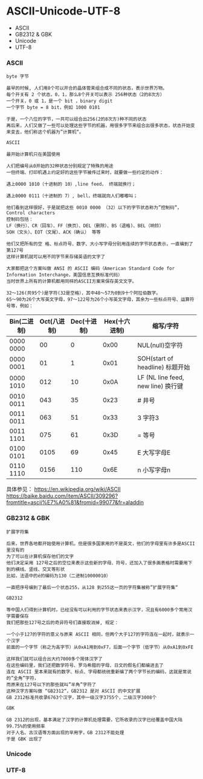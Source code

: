 # ASCII-Unicode-UTF-8

- ASCII
- GB2312 & GBK
- Unicode
- UTF-8

### ASCII

    byte 字节
    
    最早的时候, 人们用8个可以开合的晶体管来组合成不同的状态，表示世界万物。
    每个开关有 2 个状态，0，1，那么8个开关可以表示 256种状态（2的8次方）
    一个开关，0 或 1，是一个 bit ，binary digit
    一个字节 byte = 8 bit，例如 1000 0101
    
    于是，一个八位的字节，一共可以组合出256(2的8次方)种不同的状态       
    再后来，人们又做了一些可以处理这些字节的机器，用很多字节来组合出很多状态，状态开始变来变去，他们称这个机器为”计算机“。    
    
    ASCII
    
    最开始计算机只在美国使用
    
    人们把编号从0开始的32种状态分别规定了特殊的用途
    一但终端、打印机遇上约定好的这些字节被传过来时，就要做一些约定的动作：
    
    遇上0000 1010（十进制的 10）,line feed， 终端就换行；

    遇上0000 0111（十进制的 7）, bell，终端就向人们嘟嘟叫；
    
    他们看到这样很好，于是就把这些 0010 0000 （32）以下的字节状态称为”控制码”，Control characters
    控制码包括：
    LF（换行）、CR（回车）、FF（换页）、DEL（删除）、BS（退格)、BEL（响铃）
    SOH（文头）、EOT（文尾）、ACK（确认） 等等
    
    他们又把所有的空 格、标点符号、数字、大小写字母分别用连续的字节状态表示，一直编到了第127号
    这样计算机就可以用不同字节来存储英语的文字了
        
    大家都把这个方案叫做 ANSI 的 ASCII 编码（American Standard Code for Information Interchange，美国信息互换标准代码）
    当时世界上所有的计算机都用同样的ASCII方案来保存英文文字。
    
    32～126(共95个)是字符(32是空格），其中48～57为0到9十个阿拉伯数字。
    65～90为26个大写英文字母，97～122号为26个小写英文字母，其余为一些标点符号、运算符号等，例如：            
    
|Bin(二进制) | Oct(八进制) | Dec(十进制) | Hex(十六进制) |      缩写/字符     |
|-----------|------------|------------|--------------|-------------------|
|0000 0000  |      00    |  0         |    0x00      |  NUL(null)空字符   |
|0000 0001  |      01    |  1         |    0x01      |  SOH(start of headline) 标题开始 |
|0000 1010  |      012   |  10        |    0x0A      |  LF (NL line feed, new line)  换行键 |    
|0010 0011  |      043   |  35        |    0x23      |  #  井号           |
|0011 0011  |      063   |  51        |    0x33      |  3  字符3          |
|0011 1101  |      075   |  61        |    0x3D      |  = 等号            |
|0100 0101  |     0105   |  69        |    0x45      |  E  大写字母E      |
|0110 1110  |     0156   |  110       |    0x6E      |  n 小写字母n       |   
具体参见：
https://en.wikipedia.org/wiki/ASCII
https://baike.baidu.com/item/ASCII/309296?fromtitle=ascii%E7%A0%81&fromid=99077&fr=aladdin


### GB2312 & GBK

    扩展字符集
    
    后来，世界各地都开始使用计算机，但是很多国家用的不是英文，他们的字母里有许多是ASCII里没有的
    为了可以在计算机保存他们的文字
    他们决定采用 127号之后的空位来表示这些新的字母、符号，还加入了很多画表格时需要用下到的横线、竖线、交叉等形状
    比如，法语中的é的编码为130（二进制10000010）
    
    一直把序号编到了最后一个状态255，从128 到255这一页的字符集被称”扩展字符集“
    
    GB2312
    
    等中国人们得到计算机时，已经没有可以利用的字节状态来表示汉字，况且有6000多个常用汉字需要保存
    我们把那些127号之后的奇异符号们直接取消掉, 规定：
    
    一个小于127的字符的意义与原来 ASCII 相同，但两个大于127的字符连在一起时，就表示一个汉字
    前面的一个字节（称之为高字节）从0xA1用到0xF7，后面一个字节（低字节）从0xA1到0xFE
    
    这样我们就可以组合出大约7000多个简体汉字了
    在这些编码里，我们还把数学符号、罗马希腊的字母、日文的假名们都编进去了
    连在 ASCII 里本来就有的数字、标点、字母都统统重新编了两个字节长的编码，这就是常说的”全角”字符，
    而原来在127号以下的那些就叫”半角”字符了
    这种汉字方案叫做 “GB2312“，GB2312 是对 ASCII 的中文扩展
    GB 2312标准共收录6763个汉字，其中一级汉字3755个，二级汉字3008个
    
    GBK
    
    GB 2312的出现，基本满足了汉字的计算机处理需要，它所收录的汉字已经覆盖中国大陆99.75%的使用频率
    对于人名、古汉语等方面出现的罕用字，GB 2312不能处理
    于是 GBK 出现了
    
    

    
    


### Unicode


### UTF-8
